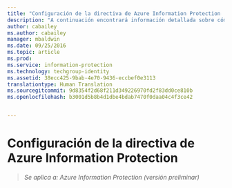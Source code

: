 ```yaml
---
title: "Configuración de la directiva de Azure Information Protection | Azure Information Protection"
description: "A continuación encontrará información detallada sobre cómo configurar y publicar la directiva de Azure Information Protection."
author: cabailey
ms.author: cabailey
manager: mbaldwin
ms.date: 09/25/2016
ms.topic: article
ms.prod: 
ms.service: information-protection
ms.technology: techgroup-identity
ms.assetid: 38ecc425-9bab-4e70-9436-eccbef0e3113
translationtype: Human Translation
ms.sourcegitcommit: 9d8354f2d68f211d349226970fd2f83dd0ce810b
ms.openlocfilehash: b3001d5b8b4d1dbe4bdab7470f0daa04c4f3ce42


---
```


# <a name="configuring-the-azure-information-protection-policy"></a>Configuración de la directiva de Azure Information Protection 

>*Se aplica a: Azure Information Protection (versión preliminar)*




<!--HONumber=Nov16_HO2-->


